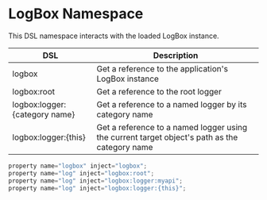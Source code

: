 # LogBox Namespace

This DSL namespace interacts with the loaded LogBox instance.

| DSL | Description |
| --- | --- |
| logbox | Get a reference to the application's LogBox instance |
| logbox:root | Get a reference to the root logger |
| logbox:logger:{category name} | Get a reference to a named logger by its category name |
| logbox:logger:{this} | Get a reference to a named logger using the current target object's path as the category name |

```javascript
property name="logbox" inject="logbox";
property name="log" inject="logbox:root";
property name="log" inject="logbox:logger:myapi";
property name="log" inject="logbox:logger:{this}";
```

